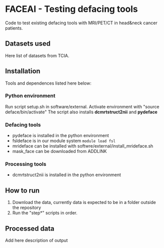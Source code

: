 # FACEAI - Testing defacing tools

Code to test existing defacing tools with MRI/PET/CT in head&amp;neck cancer patients.

## Datasets used
Here list of datasets from TCIA.

## Installation
Tools and dependences listed here below:

### Python environment
Run script setup.sh in software/external.
Activate environment with "source deface/bin/activate"
The script also installs **dcmrtstruct2nii** and **pydeface**

### Defacing tools
- pydeface is installed in the python environment
- fsldeface is in our module system `module load fsl`
- mrideface can be installed with softwre/external/install_mrideface.sh
- mask_face can be downloaded from ADDLINK

### Processing tools
- dcmrtstruct2nii is installed in the python environment

## How to run
1. Download the data, currently data is expected to be in a folder outside the repository
2. Run the "step*" scripts in order.

## Processed data
Add here description of output
